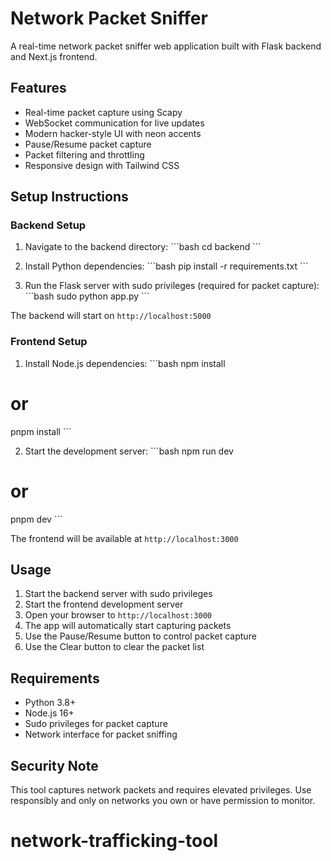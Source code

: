 # Network Packet Sniffer

A real-time network packet sniffer web application built with Flask backend and Next.js frontend.

## Features

- Real-time packet capture using Scapy
- WebSocket communication for live updates
- Modern hacker-style UI with neon accents
- Pause/Resume packet capture
- Packet filtering and throttling
- Responsive design with Tailwind CSS

## Setup Instructions

### Backend Setup

1. Navigate to the backend directory:
\`\`\`bash
cd backend
\`\`\`

2. Install Python dependencies:
\`\`\`bash
pip install -r requirements.txt
\`\`\`

3. Run the Flask server with sudo privileges (required for packet capture):
\`\`\`bash
sudo python app.py
\`\`\`

The backend will start on `http://localhost:5000`

### Frontend Setup

1. Install Node.js dependencies:
\`\`\`bash
npm install
# or
pnpm install
\`\`\`

2. Start the development server:
\`\`\`bash
npm run dev
# or
pnpm dev
\`\`\`

The frontend will be available at `http://localhost:3000`

## Usage

1. Start the backend server with sudo privileges
2. Start the frontend development server
3. Open your browser to `http://localhost:3000`
4. The app will automatically start capturing packets
5. Use the Pause/Resume button to control packet capture
6. Use the Clear button to clear the packet list

## Requirements

- Python 3.8+
- Node.js 16+
- Sudo privileges for packet capture
- Network interface for packet sniffing

## Security Note

This tool captures network packets and requires elevated privileges. Use responsibly and only on networks you own or have permission to monitor.
# network-trafficking-tool

